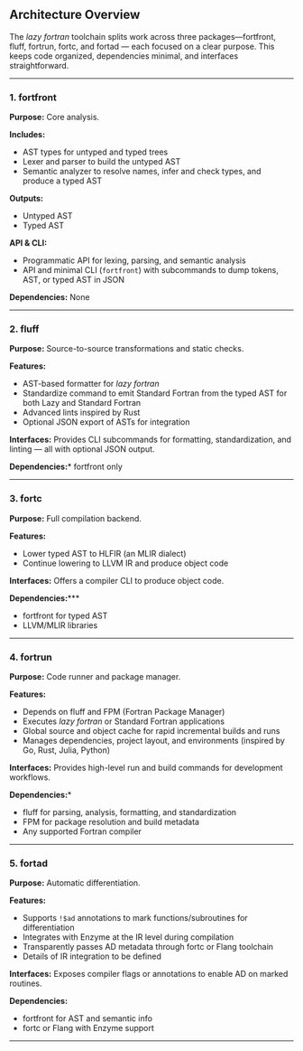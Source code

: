 ## Architecture Overview

The *lazy fortran* toolchain splits work across three packages—fortfront, fluff, fortrun, fortc, and fortad — each focused on a clear purpose. This keeps code organized, dependencies minimal, and interfaces straightforward.

---

### 1. fortfront

**Purpose:** Core analysis.

**Includes:**

- AST types for untyped and typed trees
- Lexer and parser to build the untyped AST
- Semantic analyzer to resolve names, infer and check types, and produce a typed AST

**Outputs:**

- Untyped AST
- Typed AST

**API & CLI:**

- Programmatic API for lexing, parsing, and semantic analysis
- API and minimal CLI (`fortfront`) with subcommands to dump tokens, AST, or typed AST in JSON

**Dependencies:** None

---

### 2. fluff

**Purpose:** Source-to-source transformations and static checks.

**Features:**

- AST-based formatter for *lazy fortran*
- Standardize command to emit Standard Fortran from the typed AST for both Lazy and Standard Fortran
- Advanced lints inspired by Rust
- Optional JSON export of ASTs for integration

**Interfaces:** Provides CLI subcommands for formatting, standardization, and linting — all with optional JSON output.

**Dependencies:**\* fortfront only

---

### 3. fortc

**Purpose:** Full compilation backend.

**Features:**

- Lower typed AST to HLFIR (an MLIR dialect)
- Continue lowering to LLVM IR and produce object code

**Interfaces:** Offers a compiler CLI to produce object code.

**Dependencies:**\*\*\*

- fortfront for typed AST
- LLVM/MLIR libraries

---

### 4. fortrun

**Purpose:** Code runner and package manager.

**Features:**

- Depends on fluff and FPM (Fortran Package Manager)
- Executes *lazy fortran* or Standard Fortran applications
- Global source and object cache for rapid incremental builds and runs
- Manages dependencies, project layout, and environments (inspired by Go, Rust, Julia, Python)

**Interfaces:** Provides high-level run and build commands for development workflows.

**Dependencies:**\*

- fluff for parsing, analysis, formatting, and standardization
- FPM for package resolution and build metadata
- Any supported Fortran compiler

---

### 5. fortad

**Purpose:** Automatic differentiation.

**Features:**

- Supports `!$ad` annotations to mark functions/subroutines for differentiation
- Integrates with Enzyme at the IR level during compilation
- Transparently passes AD metadata through fortc or Flang toolchain
- Details of IR integration to be defined

**Interfaces:** Exposes compiler flags or annotations to enable AD on marked routines.

**Dependencies:**

- fortfront for AST and semantic info
- fortc or Flang with Enzyme support

---
